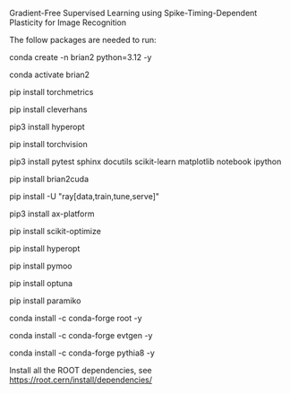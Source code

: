 Gradient-Free Supervised Learning using Spike-Timing-Dependent Plasticity for Image Recognition

The follow packages are needed to run:

conda create -n brian2 python=3.12 -y

conda activate brian2

pip install torchmetrics

pip install cleverhans

pip3 install hyperopt

pip install torchvision

pip3 install pytest sphinx docutils scikit-learn matplotlib notebook ipython

pip install brian2cuda

pip install -U "ray[data,train,tune,serve]"

pip3 install ax-platform

pip install scikit-optimize

pip install hyperopt

pip install pymoo

pip install optuna

pip install paramiko

conda install -c conda-forge root -y

conda install -c conda-forge evtgen -y

conda install -c conda-forge pythia8 -y

Install all the ROOT dependencies, see https://root.cern/install/dependencies/
